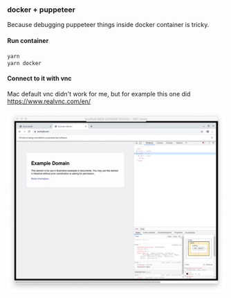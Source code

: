 ### docker + puppeteer

Because debugging puppeteer things inside docker container is tricky.

#### Run container

```
yarn
yarn docker
```

#### Connect to it with vnc

Mac default vnc didn't work for me, but for example this one did https://www.realvnc.com/en/

![vnc](./readme-vnc.png)
